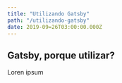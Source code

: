 ```yaml
---
title: "Utilizando Gatsby"
path: "/utilizando-gatsby"
date: 2019-09=26T03:00:00.000Z
---
```


## Gatsby, porque utilizar?

Loren ipsum